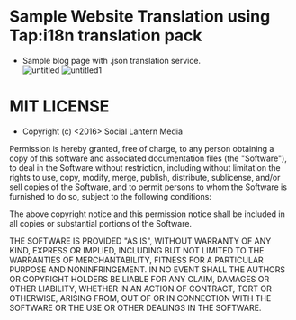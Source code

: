 # Sample Website Translation using Tap:i18n translation pack 
- Sample blog page with .json translation service.  
![untitled](https://cloud.githubusercontent.com/assets/23016977/21512799/e51280fc-cca8-11e6-82e0-bf200462e7e2.jpg)
![untitled1](https://cloud.githubusercontent.com/assets/23016977/21512800/e61c8704-cca8-11e6-866b-da54b0e07903.png)


# MIT LICENSE

- Copyright (c) <2016> <copyright> Social Lantern Media

Permission is hereby granted, free of charge, to any person obtaining a copy
of this software and associated documentation files (the "Software"), to deal
in the Software without restriction, including without limitation the rights
to use, copy, modify, merge, publish, distribute, sublicense, and/or sell
copies of the Software, and to permit persons to whom the Software is
furnished to do so, subject to the following conditions:

The above copyright notice and this permission notice shall be included in all
copies or substantial portions of the Software.

THE SOFTWARE IS PROVIDED "AS IS", WITHOUT WARRANTY OF ANY KIND, EXPRESS OR
IMPLIED, INCLUDING BUT NOT LIMITED TO THE WARRANTIES OF MERCHANTABILITY,
FITNESS FOR A PARTICULAR PURPOSE AND NONINFRINGEMENT. IN NO EVENT SHALL THE
AUTHORS OR COPYRIGHT HOLDERS BE LIABLE FOR ANY CLAIM, DAMAGES OR OTHER
LIABILITY, WHETHER IN AN ACTION OF CONTRACT, TORT OR OTHERWISE, ARISING FROM,
OUT OF OR IN CONNECTION WITH THE SOFTWARE OR THE USE OR OTHER DEALINGS IN THE
SOFTWARE.
